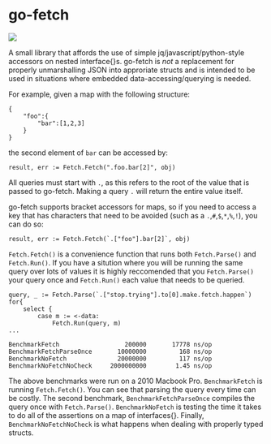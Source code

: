 go-fetch
=====

![](http://4.bp.blogspot.com/-s_I4bwEz5BM/U2TpMsooVHI/AAAAAAAAAoQ/xQ3_ucCa7aU/s1600/fetch-mean-girls-quote-so-fetch-thats-so-fetch-Favim.com-372000.gif)

A small library that affords the use of simple jq/javascript/python-style accessors on nested interface{}s. go-fetch is *not* a replacement for properly unmarshalling JSON into  approriate structs and is intended to be used in situations where embedded data-accessing/querying is needed.

For example, given a map with the following structure:

```
{
    "foo":{
        "bar":[1,2,3]
    }
}
```
the second element of `bar` can be accessed by:

```
result, err := Fetch.Fetch(".foo.bar[2]", obj)
```
All queries must start with `.`, as this refers to the root of the value that is passed to go-fetch. Making a query `.` will return the entire value itself.

go-fetch supports bracket accessors for maps, so if you need to access a key that has characters that need to be avoided (such as a `.`,`#`,`$`,`*`,`%`,`!`), you can do so:

```
result, err := Fetch.Fetch(`.["foo"].bar[2]`, obj)
```

`Fetch.Fetch()`  is a convenience function that runs both `Fetch.Parse()` and `Fetch.Run()`. If you have a sitution where you will be running the same query over lots of values it is highly reccomended that you `Fetch.Parse()` your query once and `Fetch.Run()` each value that needs to be queried. 

```
query, _ := Fetch.Parse(`.["stop.trying"].to[0].make.fetch.happen`)
for{
    select {
        case m := <-data:
            Fetch.Run(query, m)
...

```


```
BenchmarkFetch	  				200000	     17778 ns/op
BenchmarkFetchParseOnce	  	  10000000	       168 ns/op
BenchmarkNoFetch			  20000000	       117 ns/op
BenchmarkNoFetchNoCheck		2000000000	      1.45 ns/op
```

The above benchmarks were run on a 2010 Macbook Pro. `BenchmarkFetch` is running `Fetch.Fetch()`. You can see that parsing the query every time can be costly. The second benchmark, `BenchmarkFetchParseOnce` compiles the query once with `Fetch.Parse()`.  `BenchmarkNoFetch` is testing the time it takes to do all of the assertions on a map of interfaces{}. Finally, `BenchmarkNoFetchNoCheck` is what happens when dealing with properly typed structs.

